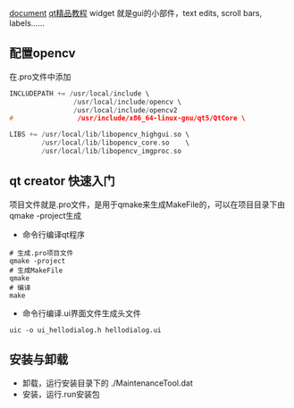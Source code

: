 [document](http://doc.qt.io/qt-4.8/qtgui-module.html)
[qt精品教程](http://www.qter.org/portal.php?mod=list&catid=6)
widget 就是gui的小部件，text edits, scroll bars, labels……

## 配置opencv
在.pro文件中添加
```c++
INCLUDEPATH += /usr/local/include \
                /usr/local/include/opencv \
                /usr/local/include/opencv2
#                /usr/include/x86_64-linux-gnu/qt5/QtCore \

LIBS += /usr/local/lib/libopencv_highgui.so \
        /usr/local/lib/libopencv_core.so    \
        /usr/local/lib/libopencv_imgproc.so
```



## qt creator 快速入门
项目文件就是.pro文件，是用于qmake来生成MakeFile的，可以在项目目录下由qmake -project生成
- 命令行编译qt程序
```shell
# 生成.pro项目文件
qmake -project
# 生成MakeFile
qmake
# 编译
make
```

- 命令行编译.ui界面文件生成头文件
```shell
uic -o ui_hellodialog.h hellodialog.ui
````


## 安装与卸载
- 卸载，运行安装目录下的
./MaintenanceTool.dat
- 安装，运行.run安装包